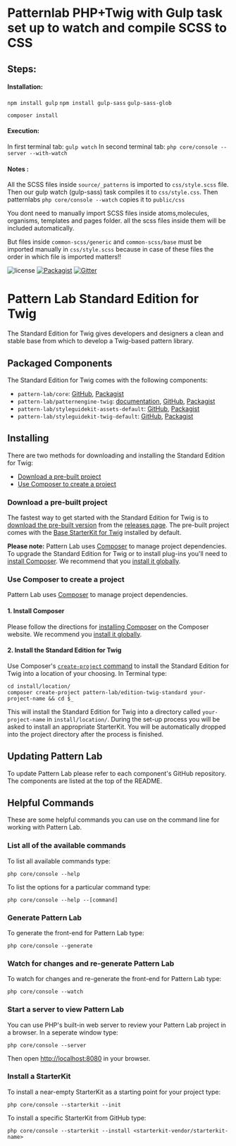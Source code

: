 # Patternlab PHP+Twig with Gulp task set up to watch and compile SCSS to CSS

## Steps:
#### Installation:
`npm install gulp`
`npm install gulp-sass`
`gulp-sass-glob`

`composer install`

#### Execution:
In first terminal tab: `gulp watch`
In second terminal tab: `php core/console --server --with-watch`

#### Notes :
All the SCSS files inside `source/_patterns` is imported to `css/style.scss` file. Then our gulp watch (gulp-sass) task compiles it to `css/style.css`. Then patternlabs `php core/console --watch` copies it to `public/css`

You dont need to manually import SCSS files inside atoms,molecules, organisms, templates and pages folder. all the scss files inside them will be included automatically.

But files inside `common-scss/generic` and `common-scss/base` must be imported manually in `css/style.scss` because in case of these files the order in which file is imported matters!!

 


![license](https://img.shields.io/github/license/pattern-lab/edition-php-twig-standard.svg)
[![Packagist](https://img.shields.io/packagist/v/pattern-lab/edition-twig-standard.svg)](https://packagist.org/packages/pattern-lab/edition-mustache-webdesignday) [![Gitter](https://img.shields.io/gitter/room/pattern-lab/php.svg)](https://gitter.im/pattern-lab/php)

# Pattern Lab Standard Edition for Twig

The Standard Edition for Twig gives developers and designers a clean and stable base from which to develop a Twig-based pattern library.

## Packaged Components

The Standard Edition for Twig comes with the following components:

* `pattern-lab/core`: [GitHub](https://github.com/pattern-lab/patternlab-php-core), [Packagist](https://packagist.org/packages/pattern-lab/core)
* `pattern-lab/patternengine-twig`: [documentation](https://github.com/pattern-lab/patternengine-php-twig#twig-patternengine-for-pattern-lab-php), [GitHub](https://github.com/pattern-lab/patternengine-php-twig), [Packagist](https://packagist.org/packages/pattern-lab/patternengine-twig)
* `pattern-lab/styleguidekit-assets-default`: [GitHub](https://github.com/pattern-lab/styleguidekit-assets-default), [Packagist](https://packagist.org/packages/pattern-lab/styleguidekit-assets-default)
* `pattern-lab/styleguidekit-twig-default`: [GitHub](https://github.com/pattern-lab/styleguidekit-twig-default), [Packagist](https://packagist.org/packages/pattern-lab/styleguidekit-twig-default)

## Installing

There are two methods for downloading and installing the Standard Edition for Twig:

* [Download a pre-built project](#download-a-pre-built-package)
* [Use Composer to create a project](#use-composer-to-create-a-project)

### Download a pre-built project

The fastest way to get started with the Standard Edition for Twig is to [download the pre-built version](https://github.com/pattern-lab/edition-php-twig-standard/releases) from the [releases page](https://github.com/pattern-lab/edition-php-twig-standard/releases). The pre-built project comes with the [Base StarterKit for Twig](https://github.com/pattern-lab/starterkit-twig-base) installed by default.

**Please note:** Pattern Lab uses [Composer](https://getcomposer.org/) to manage project dependencies. To upgrade the Standard Edition for Twig or to install plug-ins you'll need to [install Composer](https://getcomposer.org/doc/00-intro.md#installation-linux-unix-osx). We recommend that you [install it globally](https://getcomposer.org/doc/00-intro.md#globally).

### Use Composer to create a project

Pattern Lab uses [Composer](https://getcomposer.org/) to manage project dependencies.

#### 1. Install Composer

Please follow the directions for [installing Composer](https://getcomposer.org/doc/00-intro.md#installation-linux-unix-osx) on the Composer website. We recommend you [install it globally](https://getcomposer.org/doc/00-intro.md#globally).

#### 2. Install the Standard Edition for Twig

Use Composer's [`create-project` command](https://getcomposer.org/doc/03-cli.md#create-project) to install the Standard Edition for Twig into a location of your choosing. In Terminal type:

    cd install/location/
    composer create-project pattern-lab/edition-twig-standard your-project-name && cd $_

This will install the Standard Edition for Twig into a directory called `your-project-name` in `install/location/`. During the set-up process you will be asked to install an appropriate StarterKit. You will be automatically dropped into the project directory after the process is finished.

## Updating Pattern Lab

To update Pattern Lab please refer to each component's GitHub repository. The components are listed at the top of the README.

## Helpful Commands

These are some helpful commands you can use on the command line for working with Pattern Lab.

### List all of the available commands

To list all available commands type:

    php core/console --help

To list the options for a particular command type:

    php core/console --help --[command]

### Generate Pattern Lab

To generate the front-end for Pattern Lab type:

    php core/console --generate

### Watch for changes and re-generate Pattern Lab

To watch for changes and re-generate the front-end for Pattern Lab type:

    php core/console --watch

### Start a server to view Pattern Lab

You can use PHP's built-in web server to review your Pattern Lab project in a browser. In a seperate window type:

    php core/console --server

Then open [http://localhost:8080](http://localhost:8080) in your browser.

### Install a StarterKit

To install a near-empty StarterKit as a starting point for your project type:

    php core/console --starterkit --init

To install a specific StarterKit from GitHub type:

    php core/console --starterkit --install <starterkit-vendor/starterkit-name>
